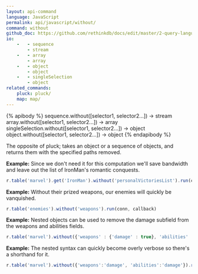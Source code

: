 ```yaml
---
layout: api-command 
language: JavaScript
permalink: api/javascript/without/
command: without
github_doc: https://github.com/rethinkdb/docs/edit/master/2-query-language/api/javascript/document-manipulation/without.md
io:
    -   - sequence
        - stream
    -   - array
        - array
    -   - object
        - object
    -   - singleSelection
        - object
related_commands:
    pluck: pluck/
    map: map/
---
```


{% apibody %}
sequence.without([selector1, selector2...]) &rarr; stream
array.without([selector1, selector2...]) &rarr; array
singleSelection.without([selector1, selector2...]) &rarr; object
object.without([selector1, selector2...]) &rarr; object
{% endapibody %}

The opposite of pluck; takes an object or a sequence of objects, and returns them with
the specified paths removed.

__Example:__ Since we don't need it for this computation we'll save bandwidth and leave
out the list of IronMan's romantic conquests.

```js
r.table('marvel').get('IronMan').without('personalVictoriesList').run(conn, callback)
```


__Example:__ Without their prized weapons, our enemies will quickly be vanquished.

```js
r.table('enemies').without('weapons').run(conn, callback)
```


__Example:__ Nested objects can be used to remove the damage subfield from the weapons and abilities fields.

```js
r.table('marvel').without({'weapons' : {'damage' : true}, 'abilities' : {'damage' : true}}).run(conn, callback)
```


__Example:__ The nested syntax can quickly become overly verbose so there's a shorthand for it.

```js
r.table('marvel').without({'weapons':'damage', 'abilities':'damage'}).run(conn, callback)
```

